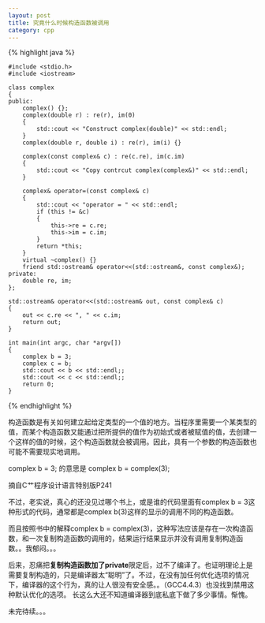 ```yaml
---
layout: post
title: 究竟什么时候构造函数被调用
category: cpp
---
```


{% highlight java %}

    #include <stdio.h>
    #include <iostream>

    class complex
    {
    public:
        complex() {};
        complex(double r) : re(r), im(0)
        {
            std::cout << "Construct complex(double)" << std::endl;
        }
        complex(double r, double i) : re(r), im(i) {}

        complex(const complex& c) : re(c.re), im(c.im)
        {
            std::cout << "Copy contrcut complex(complex&)" << std::endl;
        }

        complex& operator=(const complex& c)
        {
            std::cout << "operator = " << std::endl;
            if (this != &c)
            {
                this->re = c.re;
                this->im = c.im;
            }
            return *this;
        }
        virtual ~complex() {}
        friend std::ostream& operator<<(std::ostream&, const complex&);
    private:
        double re, im;
    };

    std::ostream& operator<<(std::ostream& out, const complex& c)
    {
        out << c.re << ", " << c.im;
        return out;
    }

    int main(int argc, char *argv[])
    {
        complex b = 3;
        complex c = b;
        std::cout << b << std::endl;;
        std::cout << c << std::endl;;
        return 0;
    }

{% endhighlight %}

构造函数是有关如何建立起给定类型的一个值的地方。当程序里需要一个某类型的值，而某个构造函数又能通过把所提供的值作为初始式或者被赋值的值，去创建一个这样的值的时候，这个构造函数就会被调用。因此，具有一个参数的构造函数也可能不需要现实地调用。

complex b = 3; 的意思是 complex b = complex(3);

摘自C艹程序设计语言特别版P241

不过，老实说，真心的还没见过哪个书上，或是谁的代码里面有complex b = 3这种形式的代码，通常都是complex b(3)这样的显示的调用不同的构造函数。

而且按照书中的解释complex b = complex(3)，这种写法应该是存在一次构造函数，和一次复制构造函数的调用的，结果运行结果显示并没有调用复制构造函数。。我郁闷。。。

后来，忍痛把**复制构造函数加了private**限定后，过不了编译了。也证明理论上是需要复制构造的，只是编译器太“聪明”了。不过，在没有加任何优化选项的情况下，编译器的这个行为，真的让人很没有安全感。。（GCC4.4.3）也没找到禁用这种默认优化的选项。 
 长这么大还不知道编译器到底私底下做了多少事情。惭愧。

未完待续。。。

